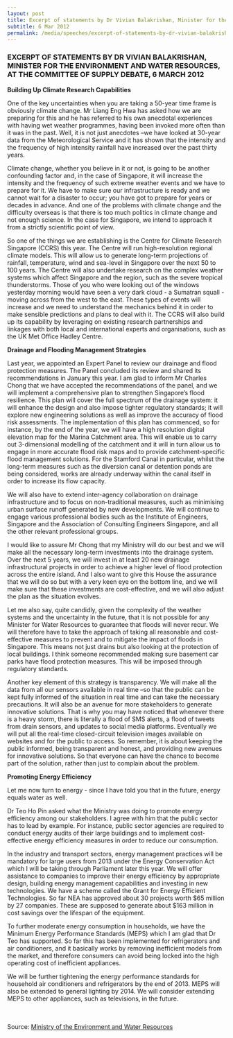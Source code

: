 ```yaml
---
layout: post
title: Excerpt of statements by Dr Vivian Balakrishan, Minister for the Environment and Water Resources, at the Committee of Supply Debate, 6 March 2012
subtitle: 6 Mar 2012
permalink: /media/speeches/excerpt-of-statements-by-dr-vivian-balakrishan-minister-for-the-environment-and-water-resources-at-the-committee-of-supply-debate-6-march-2012
---
```


### EXCERPT OF STATEMENTS BY DR VIVIAN BALAKRISHAN, MINISTER FOR THE ENVIRONMENT AND WATER RESOURCES, AT THE COMMITTEE OF SUPPLY DEBATE, 6 MARCH 2012

**Building Up Climate Research Capabilities**

One of the key uncertainties when you are taking a 50-year time frame is obviously climate change. Mr Liang Eng Hwa has asked how we are preparing for this and he has referred to his own anecdotal experiences with having wet weather programmes, having been invoked more often than it was in the past. Well, it is not just anecdotes –we have looked at 30-year data from the Meteorological Service and it has shown that the intensity and the frequency of high intensity rainfall have increased over the past thirty years.

Climate change, whether you believe in it or not, is going to be another confounding factor and, in the case of Singapore, it will increase the intensity and the frequency of such extreme weather events and we have to prepare for it. We have to make sure our infrastructure is ready and we cannot wait for a disaster to occur; you have got to prepare for years or decades in advance. And one of the problems with climate change and the difficulty overseas is that there is too much politics in climate change and not enough science. In the case for Singapore, we intend to approach it from a strictly scientific point of view. 

So one of the things we are establishing is the Centre for Climate Research Singapore (CCRS) this year. The Centre will run high-resolution regional climate models. This will allow us to generate long-term projections of rainfall, temperature, wind and sea-level in Singapore over the next 50 to 100 years. The Centre will also undertake research on the complex weather systems which affect Singapore and the region, such as the severe tropical thunderstorms. Those of you who were looking out of the windows yesterday morning would have seen a very dark cloud - a Sumatran squall - moving across from the west to the east. These types of events will increase and we need to understand the mechanics behind it in order to make sensible predictions and plans to deal with it. The CCRS will also build up its capability by leveraging on existing research partnerships and linkages with both local and international experts and organisations, such as the UK Met Office Hadley Centre.

**Drainage and Flooding Management Strategies**

Last year, we appointed an Expert Panel to review our drainage and flood protection measures. The Panel concluded its review and shared its recommendations in January this year. I am glad to inform Mr Charles Chong that we have accepted the recommendations of the panel, and we will implement a comprehensive plan to strengthen Singapore’s flood resilience. This plan will cover the full spectrum of the drainage system: it will enhance the design and also impose tighter regulatory standards; it will explore new engineering solutions as well as improve the accuracy of flood risk assessments. The implementation of this plan has commenced, so for instance, by the end of the year, we will have a high resolution digital elevation map for the Marina Catchment area. This will enable us to carry out 3-dimensional modelling of the catchment and it will in turn allow us to engage in more accurate flood risk maps and to provide catchment-specific flood management solutions. For the Stamford Canal in particular, whilst the long-term measures such as the diversion canal or detention ponds are being considered, works are already underway within the canal itself in order to increase its flow capacity. 

We will also have to extend inter-agency collaboration on drainage infrastructure and to focus on non-traditional measures, such as minimising urban surface runoff generated by new developments. We will continue to engage various professional bodies such as the Institute of Engineers, Singapore and the Association of Consulting Engineers Singapore, and all the other relevant professional groups. 

I would like to assure Mr Chong that my Ministry will do our best and we will make all the necessary long-term investments into the drainage system. Over the next 5 years, we will invest in at least 20 new drainage infrastructural projects in order to achieve a higher level of flood protection across the entire island. And I also want to give this House the assurance that we will do so but with a very keen eye on the bottom line, and we will make sure that these investments are cost-effective, and we will also adjust the plan as the situation evolves. 

Let me also say, quite candidly, given the complexity of the weather systems and the uncertainty in the future, that it is not possible for any Minister for Water Resources to guarantee that floods will never recur. We will therefore have to take the approach of taking all reasonable and cost-effective measures to prevent and to mitigate the impact of floods in Singapore. This means not just drains but also looking at the protection of local buildings. I think someone recommended making sure basement car parks have flood protection measures. This will be imposed through regulatory standards. 

Another key element of this strategy is transparency. We will make all the data from all our sensors available in real time –so that the public can be kept fully informed of the situation in real time and can take the necessary precautions. It will also be an avenue for more stakeholders to generate innovative solutions. That is why you may have noticed that whenever there is a heavy storm, there is literally a flood of SMS alerts, a flood of tweets from drain sensors, and updates to social media platforms. Eventually we will put all the real-time closed-circuit television images available on websites and for the public to access. So remember, it is about keeping the public informed, being transparent and honest, and providing new avenues for innovative solutions. So that everyone can have the chance to become part of the solution, rather than just to complain about the problem.

**Promoting Energy Efficiency**

Let me now turn to energy - since I have told you that in the future, energy equals water as well. 

Dr Teo Ho Pin asked what the Ministry was doing to promote energy efficiency among our stakeholders. I agree with him that the public sector has to lead by example. For instance, public sector agencies are required to conduct energy audits of their large buildings and to implement cost-effective energy efficiency measures in order to reduce our consumption. 

In the industry and transport sectors, energy management practices will be mandatory for large users from 2013 under the Energy Conservation Act which I will be taking through Parliament later this year. We will offer assistance to companies to improve their energy efficiency by appropriate design, building energy management capabilities and investing in new technologies. We have a scheme called the Grant for Energy Efficient Technologies. So far NEA has approved about 30 projects worth $65 million by 27 companies. These are supposed to generate about $163 million in cost savings over the lifespan of the equipment. 

To further moderate energy consumption in households, we have the Minimum Energy Performance Standards (MEPS) which I am glad that Dr Teo has supported. So far this has been implemented for refrigerators and air conditioners, and it basically works by removing inefficient models from the market, and therefore consumers can avoid being locked into the high operating cost of inefficient appliances. 

We will be further tightening the energy performance standards for household air conditioners and refrigerators by the end of 2013. MEPS will also be extended to general lighting by 2014. We will consider extending MEPS to other appliances, such as televisions, in the future.
<br><br><br>



Source: [<a href="https://www.mewr.gov.sg/" target="_blank">Ministry of the Environment and Water Resources </a>](https://www.mewr.gov.sg/)